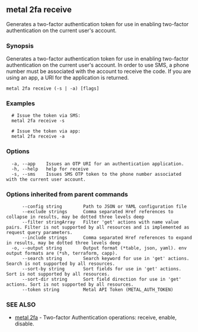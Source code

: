 ## metal 2fa receive

Generates a two-factor authentication token for use in enabling two-factor authentication on the current user's account.

### Synopsis

Generates a two-factor authentication token for use in enabling two-factor authentication on the current user's account. In order to use SMS, a phone number must be associated with the account to receive the code. If you are using an app, a URI for the application is returned.

```
metal 2fa receive (-s | -a) [flags]
```

### Examples

```
  # Issue the token via SMS:
  metal 2fa receive -s 

  # Issue the token via app:
  metal 2fa receive -a
```

### Options

```
  -a, --app    Issues an OTP URI for an authentication application.
  -h, --help   help for receive
  -s, --sms    Issues SMS OTP token to the phone number associated with the current user account.
```

### Options inherited from parent commands

```
      --config string        Path to JSON or YAML configuration file
      --exclude strings      Comma separated Href references to collapse in results, may be dotted three levels deep
      --filter stringArray   Filter 'get' actions with name value pairs. Filter is not supported by all resources and is implemented as request query parameters.
      --include strings      Comma separated Href references to expand in results, may be dotted three levels deep
  -o, --output string        Output format (*table, json, yaml). env output formats are (*sh, terraform, capp).
      --search string        Search keyword for use in 'get' actions. Search is not supported by all resources.
      --sort-by string       Sort fields for use in 'get' actions. Sort is not supported by all resources.
      --sort-dir string      Sort field direction for use in 'get' actions. Sort is not supported by all resources.
      --token string         Metal API Token (METAL_AUTH_TOKEN)
```

### SEE ALSO

* [metal 2fa](metal_2fa.md)	 - Two-factor Authentication operations: receive, enable, disable.

